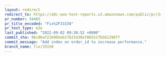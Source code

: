 ```yaml
---
layout: redirect
redirect_to: https://a8c-woo-test-reports.s3.amazonaws.com/public/pr/34465/e2e/index.html
pr_number: 34465
pr_title_encoded: "Fix%2F33158"
pr_test_type: e2e
last_published: "2022-09-02 09:30:52 +0000"
commit_sha: 96c0baf216965eb17b25430a706551fb561298f7
commit_message: "Add index on order_id to increase performance."
branch_name: fix/33158
---
```

